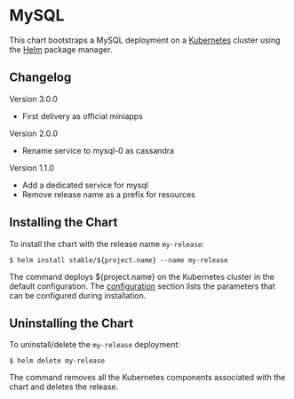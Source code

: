 # MySQL

This chart bootstraps a MySQL deployment on a [Kubernetes](http://kubernetes.io) cluster using the [Helm](https://helm.sh) package manager.

## Changelog

Version 3.0.0
* First delivery as official miniapps

Version 2.0.0
* Rename service to mysql-0 as cassandra

Version 1.1.0
* Add a dedicated service for mysql
* Remove release name as a prefix for resources

## Installing the Chart

To install the chart with the release name `my-release`:

```console
$ helm install stable/${project.name} --name my-release
```

The command deploys ${project.name} on the Kubernetes cluster in the default configuration. The [configuration](#configuration) section lists the parameters that can be configured during installation.

## Uninstalling the Chart

To uninstall/delete the `my-release` deployment:

```console
$ helm delete my-release
```

The command removes all the Kubernetes components associated with the chart and deletes the release.
